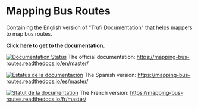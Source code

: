 # Mapping Bus Routes

Containing the English version of "Trufi Documentation" that helps mappers to map bus routes.

**Click [here](docs/index.md) to get to the documentation.**

[![Documentation Status](https://readthedocs.org/projects/mapping-bus-routes/badge/?version=master)](https://mapping-bus-routes.readthedocs.io/en/latest/?badge=master) The official documentation: https://mapping-bus-routes.readthedocs.io/en/master/

[![Estatus de la documentación](https://readthedocs.org/projects/mapping-documentation-spanish/badge/?version=master)](https://mapping-documentation-spanish.readthedocs.io/es/master/?badge=master) The Spanish version: https://mapping-bus-routes.readthedocs.io/es/master/

[![Statut de la documentation](https://readthedocs.org/projects/mapping-documentation-french/badge/?version=master)](https://mapping-bus-routes.readthedocs.io/fr/master/?badge=master) The French version: https://mapping-bus-routes.readthedocs.io/fr/master/
